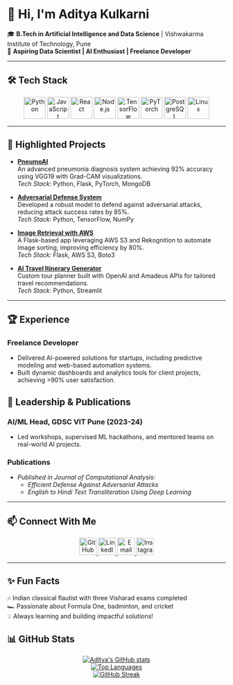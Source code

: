 # 👋 Hi, I'm **Aditya Kulkarni**  
🎓 **B.Tech in Artificial Intelligence and Data Science** | Vishwakarma Institute of Technology, Pune  
🌟 **Aspiring Data Scientist | AI Enthusiast | Freelance Developer**  

---

## 🛠️ **Tech Stack**
<p align="center">
  <img src="https://cdn.jsdelivr.net/gh/devicons/devicon/icons/python/python-original.svg" width="50" title="Python" />
  <img src="https://cdn.jsdelivr.net/gh/devicons/devicon/icons/javascript/javascript-original.svg" width="50" title="JavaScript" />
  <img src="https://cdn.jsdelivr.net/gh/devicons/devicon/icons/react/react-original.svg" width="50" title="React" />
  <img src="https://cdn.jsdelivr.net/gh/devicons/devicon/icons/nodejs/nodejs-original.svg" width="50" title="Node.js" />
  <img src="https://cdn.jsdelivr.net/gh/devicons/devicon/icons/tensorflow/tensorflow-original.svg" width="50" title="TensorFlow" />
  <img src="https://cdn.jsdelivr.net/gh/devicons/devicon/icons/pytorch/pytorch-original.svg" width="50" title="PyTorch" />
  <img src="https://cdn.jsdelivr.net/gh/devicons/devicon/icons/postgresql/postgresql-original.svg" width="50" title="PostgreSQL" />
  <img src="https://cdn.jsdelivr.net/gh/devicons/devicon/icons/linux/linux-original.svg" width="50" title="Linux" />
</p>

---

## 🚀 **Highlighted Projects**
- **[PneumoAI](https://github.com/Adityak2002/PneumoAI)**  
  An advanced pneumonia diagnosis system achieving 92% accuracy using VGG19 with Grad-CAM visualizations.  
  *Tech Stack:* Python, Flask, PyTorch, MongoDB  

- **[Adversarial Defense System](https://github.com/Adityak2002/Adversarial-Defense)**  
  Developed a robust model to defend against adversarial attacks, reducing attack success rates by 85%.  
  *Tech Stack:* Python, TensorFlow, NumPy  

- **[Image Retrieval with AWS](https://github.com/Adityak2002)**  
  A Flask-based app leveraging AWS S3 and Rekognition to automate image sorting, improving efficiency by 80%.  
  *Tech Stack:* Flask, AWS S3, Boto3  

- **[AI Travel Itinerary Generator](https://chaloontouraiitinerary.streamlit.app/)**  
  Custom tour planner built with OpenAI and Amadeus APIs for tailored travel recommendations.  
  *Tech Stack:* Python, Streamlit  

---

## 🏆 **Experience**
### **Freelance Developer**  
- Delivered AI-powered solutions for startups, including predictive modeling and web-based automation systems.  
- Built dynamic dashboards and analytics tools for client projects, achieving >90% user satisfaction.

## 🌟 **Leadership & Publications**
### **AI/ML Head, GDSC VIT Pune (2023-24)**  
- Led workshops, supervised ML hackathons, and mentored teams on real-world AI projects.  

### **Publications**  
- *Published in Journal of Computational Analysis:*  
  - *Efficient Defense Against Adversarial Attacks*  
  - *English to Hindi Text Transliteration Using Deep Learning*

---

## 📫 **Connect With Me**
<p align="center">
 <a href="https://github.com/Adityak2002">
  <img src="https://github.githubassets.com/images/modules/logos_page/GitHub-Mark.png" width="40" title="GitHub" />
</a>

  <a href="https://linkedin.com/in/aditya-kulkarni-3a50a8214">
    <img src="https://cdn.jsdelivr.net/gh/devicons/devicon/icons/linkedin/linkedin-original.svg" width="40" title="LinkedIn" />
  </a>
  <a href="mailto:adityak2305@gmail.com">
    <img src="https://cdn.jsdelivr.net/gh/devicons/devicon/icons/google/google-original.svg" width="40" title="Email" />
  </a>
  <a href="https://www.instagram.com/adiii_314/">
    <img src="https://upload.wikimedia.org/wikipedia/commons/a/a5/Instagram_icon.png" width="40" title="Instagram" />
  </a>
</p>

---

## ✨ **Fun Facts**
🎶 Indian classical flautist with three Visharad exams completed  
🏎️ Passionate about Formula One, badminton, and cricket  
💡 Always learning and building impactful solutions!

## 📊 **GitHub Stats**

<p align="center">
  <a href="https://github.com/Adityak2002">
    <img src="https://github-readme-stats.vercel.app/api?username=Adityak2002&show_icons=true&theme=tokyonight" alt="Aditya's GitHub stats" />
  </a>
  <br />
  <a href="https://github.com/Adityak2002">
    <img src="https://github-readme-stats.vercel.app/api/top-langs/?username=Adityak2002&layout=compact&theme=dark" alt="Top Languages" />
  </a>
  <br />
  <a href="https://github.com/Adityak2002">
    <img src="https://streak-stats.demolab.com/?user=Adityak2002&theme=merko" alt="GitHub Streak" />
  </a>
</p>

